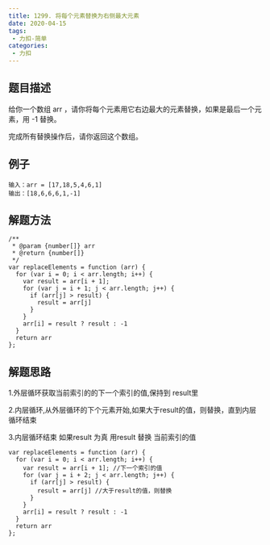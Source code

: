 ```yaml
---
title: 1299. 将每个元素替换为右侧最大元素
date: 2020-04-15
tags:
 - 力扣-简单
categories: 
 - 力扣
---
```

## 题目描述
给你一个数组 arr ，请你将每个元素用它右边最大的元素替换，如果是最后一个元素，用 -1 替换。

完成所有替换操作后，请你返回这个数组。
## 例子
```
输入：arr = [17,18,5,4,6,1]
输出：[18,6,6,6,1,-1]

```

## 解题方法

```
/**
 * @param {number[]} arr
 * @return {number[]}
 */
var replaceElements = function (arr) {
  for (var i = 0; i < arr.length; i++) {
    var result = arr[i + 1];
    for (var j = i + 1; j < arr.length; j++) {
      if (arr[j] > result) {
        result = arr[j]
      }
    }
    arr[i] = result ? result : -1
  }
  return arr
};
```
## 解题思路

1.外层循环获取当前索引的的下一个索引的值,保持到 result里

2.内层循环,从外层循环的下个元素开始,如果大于result的值，则替换，直到内层循环结束

3.内层循环结束 如果result 为真 用result 替换 当前索引的值

```
var replaceElements = function (arr) {
  for (var i = 0; i < arr.length; i++) {
    var result = arr[i + 1]; //下一个索引的值
    for (var j = i + 2; j < arr.length; j++) {
      if (arr[j] > result) {
        result = arr[j] //大于result的值，则替换
      }
    }
    arr[i] = result ? result : -1
  }
  return arr
};
```
